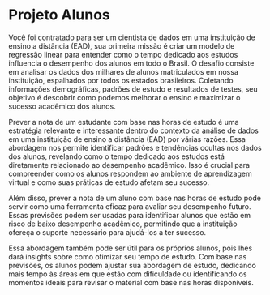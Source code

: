 # Projeto Alunos

Você foi contratado para ser um cientista de dados em uma instituição de ensino a distância (EAD), sua primeira missão é criar um modelo de regressão linear para entender como o tempo dedicado aos estudos influencia o desempenho dos alunos em todo o Brasil. O desafio consiste em analisar os dados dos milhares de alunos matriculados em nossa instituição, espalhados por todos os estados brasileiros. Coletando informações demográficas, padrões de estudo e resultados de testes, seu objetivo é descobrir como podemos melhorar o ensino e maximizar o sucesso acadêmico dos alunos.

Prever a nota de um estudante com base nas horas de estudo é uma estratégia relevante e interessante dentro do contexto da análise de dados em uma instituição de ensino a distância (EAD) por várias razões. Essa abordagem nos permite identificar padrões e tendências ocultas nos dados dos alunos, revelando como o tempo dedicado aos estudos está diretamente relacionado ao desempenho acadêmico. Isso é crucial para compreender como os alunos respondem ao ambiente de aprendizagem virtual e como suas práticas de estudo afetam seu sucesso.

Além disso, prever a nota de um aluno com base nas horas de estudo pode servir como uma ferramenta eficaz para avaliar seu desempenho futuro. Essas previsões podem ser usadas para identificar alunos que estão em risco de baixo desempenho acadêmico, permitindo que a instituição ofereça o suporte necessário para ajudá-los a ter sucesso.

Essa abordagem também pode ser útil para os próprios alunos, pois lhes dará insights sobre como otimizar seu tempo de estudo. Com base nas previsões, os alunos podem ajustar sua abordagem de estudo, dedicando mais tempo às áreas em que estão com dificuldade ou identificando os momentos ideais para revisar o material com base nas horas disponíveis.
